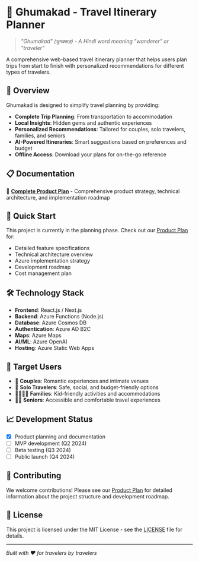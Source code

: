 # 🧳 Ghumakad - Travel Itinerary Planner

> *"Ghumakad" (घुमक्कड़) - A Hindi word meaning "wanderer" or "traveler"*

A comprehensive web-based travel itinerary planner that helps users plan trips from start to finish with personalized recommendations for different types of travelers.

## 🌟 Overview

Ghumakad is designed to simplify travel planning by providing:
- **Complete Trip Planning**: From transportation to accommodation
- **Local Insights**: Hidden gems and authentic experiences  
- **Personalized Recommendations**: Tailored for couples, solo travelers, families, and seniors
- **AI-Powered Itineraries**: Smart suggestions based on preferences and budget
- **Offline Access**: Download your plans for on-the-go reference

## 📋 Documentation

📖 **[Complete Product Plan](./PRODUCT_PLAN.md)** - Comprehensive product strategy, technical architecture, and implementation roadmap

## 🚀 Quick Start

This project is currently in the planning phase. Check out our [Product Plan](./PRODUCT_PLAN.md) for:
- Detailed feature specifications
- Technical architecture overview
- Azure implementation strategy
- Development roadmap
- Cost management plan

## 🛠️ Technology Stack

- **Frontend**: React.js / Next.js
- **Backend**: Azure Functions (Node.js)
- **Database**: Azure Cosmos DB
- **Authentication**: Azure AD B2C
- **Maps**: Azure Maps
- **AI/ML**: Azure OpenAI
- **Hosting**: Azure Static Web Apps

## 🎯 Target Users

- 💑 **Couples**: Romantic experiences and intimate venues
- 🎒 **Solo Travelers**: Safe, social, and budget-friendly options
- 👨‍👩‍👧‍👦 **Families**: Kid-friendly activities and accommodations
- 👴👵 **Seniors**: Accessible and comfortable travel experiences

## 📈 Development Status

- [x] Product planning and documentation
- [ ] MVP development (Q2 2024)
- [ ] Beta testing (Q3 2024)  
- [ ] Public launch (Q4 2024)

## 🤝 Contributing

We welcome contributions! Please see our [Product Plan](./PRODUCT_PLAN.md) for detailed information about the project structure and development roadmap.

## 📄 License

This project is licensed under the MIT License - see the [LICENSE](LICENSE) file for details.

---

*Built with ❤️ for travelers by travelers*